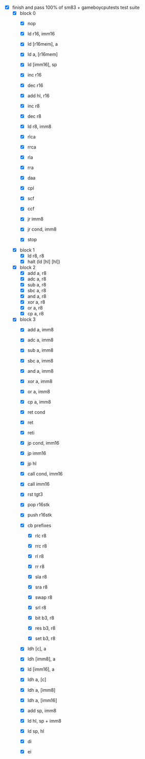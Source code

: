 - [x] finish and pass 100% of sm83 + gameboycputests test suite
    - [x] block 0
        - [x] nop

        - [x] ld r16, imm16
        - [x] ld [r16mem], a
        - [x] ld a, [r16mem]
        - [x] ld [imm16], sp

        - [x] inc r16
        - [x] dec r16
        - [x] add hl, r16

        - [x] inc r8
        - [x] dec r8

        - [x] ld r8, imm8

        - [x] rlca
        - [x] rrca
        - [x] rla
        - [x] rra
        - [x] daa
        - [x] cpl
        - [x] scf
        - [x] ccf

        - [x] jr imm8
        - [x] jr cond, imm8
        - [x] stop

    - [x] block 1
        - [x] ld r8, r8
        - [x] halt (ld [hl] [hl])

    - [x] block 2
        - [x] add a, r8
        - [x] adc a, r8
        - [x] sub a, r8
        - [x] sbc a, r8
        - [x] and a, r8
        - [x] xor a, r8
        - [x] or a, r8
        - [x] cp a, r8

    - [x] block 3
        - [x] add a, imm8
        - [x] adc a, imm8
        - [x] sub a, imm8
        - [x] sbc a, imm8
        - [x] and a, imm8
        - [x] xor a, imm8
        - [x] or a, imm8
        - [x] cp a, imm8

        - [x] ret cond
        - [x] ret
        - [x] reti
        - [x] jp cond, imm16
        - [x] jp imm16
        - [x] jp hl
        - [x] call cond, imm16
        - [x] call imm16
        - [x] rst tgt3

        - [x] pop r16stk
        - [x] push r16stk

        - [x] cb prefixes
            - [x] rlc r8
            - [x] rrc r8
            - [x] rl r8
            - [x] rr r8
            - [x] sla r8
            - [x] sra r8
            - [x] swap r8
            - [x] srl r8

            - [x] bit b3, r8
            - [x] res b3, r8
            - [x] set b3, r8

        - [x] ldh [c], a
        - [x] ldh [imm8], a
        - [x] ld [imm16], a
        - [x] ldh a, [c]
        - [x] ldh a, [imm8]
        - [x] ldh a, [imm16]

        - [x] add sp, imm8
        - [x] ld hl, sp + imm8
        - [x] ld sp, hl

        - [x] di
        - [x] ei
